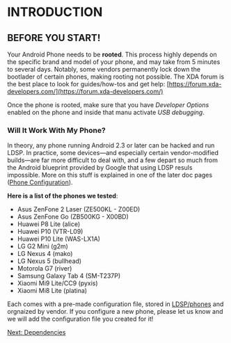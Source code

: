 # INTRODUCTION
## BEFORE YOU START!
Your Android Phone needs to be **rooted**. This process highly depends on the specific brand and model of your phone, and may take from 5 minutes to several days. Notably, some vendors permanently lock down the bootlader of certain phones, making rooting not possible. The XDA forum is the best place to look for guides/how-tos and get help:
[https://forum.xda-developers.com/](https://forum.xda-developers.com/)

Once the phone is rooted, make sure that you have *Developer Options* enabled on the phone and inside that manu activate *USB debugging*.

### Will It Work With My Phone?
In theory, any phone running Android 2.3 or later can be hacked and run LDSP. In practice, some devices—and especially certain vendor-modified builds—are far more difficult to deal with, and a few depart so much from the Android blueprint provided by Google that using LDSP resuls impossible. More on this stuff is explained in one of the later doc pages ([Phone Configuration](3_phone_config.md)).

**Here is a list of the phones we tested**:
- Asus ZenFone 2 Laser (ZE500KL - Z00ED)
- Asus ZenFone Go (ZB500KG - X00BD)
- Huawei P8 Lite (alice)
- Huawei P10 (VTR-L09)
- Huawei P10 Lite (WAS-LX1A)
- LG G2 Mini (g2m)
- LG Nexus 4 (mako)
- LG Nexus 5 (bullhead)
- Motorola G7 (river)
- Samsung Galaxy Tab 4 (SM-T237P)
- Xiaomi Mi9 Lite/CC9 (pyxis)
- Xiaomi Mi8 Lite (platina)

Each comes with a pre-made configuration file, stored in [LDSP/phones](../phones) and orgnaized by vendor.
If you configure a new phone, please let us know and we will add the configuration file you created for it! 


[Next: Dependencies](1_dependencies.md)